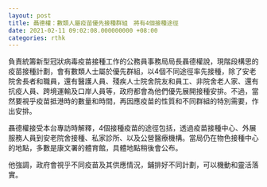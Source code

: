 ```yaml
---
layout: post
title: 聶德權：數類人屬疫苗優先接種群組　將有4個接種途徑
date: 2021-02-11 09:02:08.000000000 +08:00
categories: rthk
---
```


負責統籌新型冠狀病毒疫苗接種工作的公務員事務局局長聶德權說，現階段構思的疫苗接種計劃，會有數類人士屬於優先群組，以4個不同途徑率先接種，除了安老院舍長者和職員，還有醫護人員、殘疾人士院舍院友和員工、非院舍老人家、還有抗疫人員、跨境運輸及口岸人員等，政府都會為他們優先展開接種安排。不過，當然要視乎疫苗抵港時的數量和時間，再因應疫苗的性質和不同群組的特別需要，作出安排。

聶德權接受本台專訪時解釋，4個接種疫苗的途徑包括，透過疫苗接種中心、外展服務人員到安老院舍接種、私家診所、以及公營醫療機構。當局仍在物色接種中心的地點，多數是康文署的體育館，具體地點稍後會公布。

他強調，政府會視乎不同疫苗及其供應情況，鋪排好不同計劃，可以機動和靈活落實。
